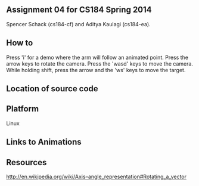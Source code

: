 Assignment 04 for CS184 Spring 2014
--------------------------------------------------------------------------------
Spencer Schack (cs184-cf) and Aditya Kaulagi (cs184-ea).

How to
--------------------------------------------------------------------------------
Press 'i' for a demo where the arm will follow an animated point.
Press the arrow keys to rotate the camera.
Press the 'wasd' keys to move the camera.
While holding shift, press the arrow and the 'ws' keys to move the target.

Location of source code
--------------------------------------------------------------------------------

Platform
--------------------------------------------------------------------------------
Linux

Links to Animations
--------------------------------------------------------------------------------


Resources
--------------------------------------------------------------------------------
http://en.wikipedia.org/wiki/Axis–angle_representation#Rotating_a_vector